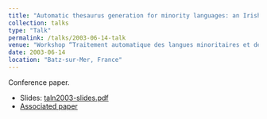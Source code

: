 ```yaml
---
title: "Automatic thesaurus generation for minority languages: an Irish example"
collection: talks
type: "Talk"
permalink: /talks/2003-06-14-talk
venue: "Workshop “Traitement automatique des langues minoritaires et des petites langues”, at TALN 2003"
date: 2003-06-14
location: "Batz-sur-Mer, France"
---
```


Conference paper.

* Slides: [taln2003-slides.pdf](/files/taln2003-slides.pdf)
* [Associated paper](/publication/2003-06-14-irish-thesaurus)
